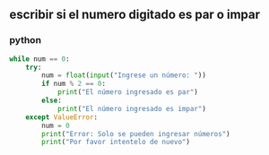 ## escribir si el numero digitado es par o impar

### python

```py
while num == 0:
    try:
        num = float(input("Ingrese un número: "))
        if num % 2 == 0:
            print("El número ingresado es par")
        else:
            print("El número ingresado es impar")
    except ValueError:
        num = 0
        print("Error: Solo se pueden ingresar números")
        print("Por favor intentelo de nuevo")
```
